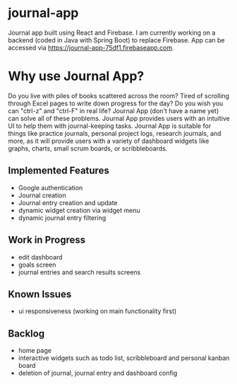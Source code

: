 # journal-app
Journal app built using React and Firebase. I am currently working on a backend (coded in Java with Spring Boot) to replace Firebase. App can be accessed via https://journal-app-75df1.firebaseapp.com.



# Why use Journal App?
Do you live with piles of books scattered across the room? Tired of scrolling through Excel pages to write down progress for the day? Do you wish you can "ctrl-z" and "ctrl-F" in real life? Journal App (don't have a name yet) can solve all of these problems. Journal App provides users with an intuitive UI to help them with journal-keeping tasks. Journal App is suitable for things like practice journals, personal project logs, research journals, and more, as it will provide users with a variety of dashboard widgets like graphs, charts, small scrum boards, or scribbleboards.


## Implemented Features
- Google authentication
- Journal creation
- Journal entry creation and update
- dynamic widget creation via widget menu
- dynamic journal entry filtering


## Work in Progress
- edit dashboard
- goals screen
- journal entries and search results screens


## Known Issues
- ui responsiveness (working on main functionality first)


## Backlog
- home page
- interactive widgets such as todo list, scribbleboard and personal kanban board
- deletion of journal, journal entry and dashboard config
